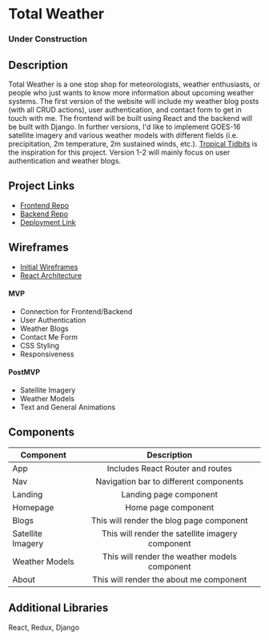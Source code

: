 # Total Weather

### Under Construction

## Description

Total Weather is a one stop shop for meteorologists, weather enthusiasts, or people who just wants to know more information about upcoming weather systems. The first version of the website will include my weather blog posts (with all CRUD actions), user authentication, and contact form to get in touch with me. The frontend will be built using React and the backend will be built with Django. In further versions, I'd like to implement GOES-16 satellite imagery and various weather models with different fields (i.e. precipitation, 2m temperature, 2m sustained winds, etc.). [Tropical Tidbits](https://www.tropicaltidbits.com/) is the inspiration for this project. Version 1-2 will mainly focus on user authentication and weather blogs.

## Project Links

- [Frontend Repo](https://github.com/ingl3585/total-weather-frontend)
- [Backend Repo](https://github.com/ingl3585/total-weather-backend)
- [Deployment Link](https://ingl3585.github.io/total-weather-frontend/)

## Wireframes

- [Initial Wireframes](https://imgur.com/a/nVzSXq9)
- [React Architecture](https://imgur.com/a/JaxSehh)

#### MVP

- Connection for Frontend/Backend
- User Authentication
- Weather Blogs 
- Contact Me Form
- CSS Styling
- Responsiveness

#### PostMVP

- Satellite Imagery
- Weather Models
- Text and General Animations

## Components

| Component | Description | 
| --- | :---: |  
| App | Includes React Router and routes | 
| Nav | Navigation bar to different components |
| Landing | Landing page component |
| Homepage | Home page component | 
| Blogs | This will render the blog page component |
| Satellite Imagery | This will render the satellite imagery component | 
| Weather Models | This will render the weather models component |
| About | This will render the about me component | 

## Additional Libraries
React, Redux, Django
